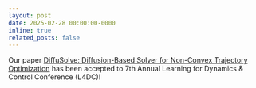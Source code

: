 ```yaml
---
layout: post
date: 2025-02-28 00:00:00-0000
inline: true
related_posts: false
---
```


Our paper [DiffuSolve: Diffusion-Based Solver for Non-Convex Trajectory Optimization](https://arxiv.org/pdf/2403.05571) has been accepted to 7th Annual Learning for Dynamics & Control Conference (L4DC)!
